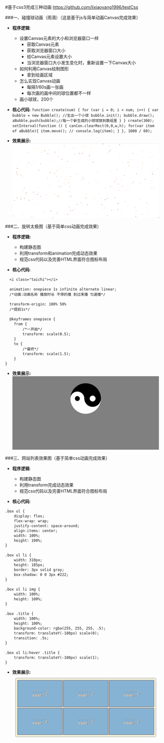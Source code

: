 #基于css3完成三种动画
<https://github.com/lixiaoyang1996/testCss>

###一、碰撞球动画（雨滴）（这是基于js与简单动画Canvas完成效果）
 + **程序逻辑**:
    + 设置Canvas元素的大小和浏览器窗口一样
        - 获取Canvas元素
        - 获取浏览器窗口大小
        - 给Canvas元素设置大小
        - 当浏览器窗口大小发生变化时，重新设置一下Canvas大小
    + 如何利用Canvas绘制图形
        - 拿到绘画区域
    + 怎么实现Canvas动画
        - 每隔1/60s画一张画
        - 每次画的画中间的球位置都不一样
    + 画小球球，200个

+ **核心代码**:
        ```
        function create(num) {
            for (var i = 0; i < num; i++) {
                var bubble = new Bubble(); //生出一个小球
                bubble.init();
                bubble.draw();
                aBubble.push(bubble);//每一个新生成的小球球放到数组里
            }
        }
        create(300);
        setInterval(function () {
            canCon.clearRect(0,0,w,h);
            for(var item of aBubble){
                item.move();
                // console.log(item);
            }
        }, 1000 / 60);
        ```
        
+ **效果展示:**
![Aaron Swartz](https://raw.githubusercontent.com/lixiaoyang1996/testCss/master/img/test.png)



###二、旋转太极图（基于简单css动画完成效果）
+ **程序逻辑:**
    - 构建静态图
    - 利用transform和animation完成动态效果
    - 规范css代码以及完善HTML界面符合图标布局

+ **核心代码**:
```
  <i class="taichi"></i>

  animation: onepiece 1s infinite alternate linear;
  /*动画:动画名称 播放时长 不停的播 到过来播 匀速播*/

  transform-origin: 100% 50%
  /*提前1s*/

  @keyframes onepiece {
    from {
        /*一开始*/
        transform: scale(0.5);
    }
    to {
        /*最终*/
        transform: scale(1.5);
    }
}
```
 + **效果展示:**
![Aaron Swartz](https://raw.githubusercontent.com/lixiaoyang1996/testCss/master/img/taiChi.png)

###三、网站列表效果图（基于简单css动画完成效果）
+ **程序逻辑**:
    - 构建静态图
    - 利用transform完成动态效果
    - 规范css代码以及完善HTML界面符合图标布局

+ **核心代码**:
```
.box ul {
    display: flex;
    flex-wrap: wrap;
    justify-content: space-around;
    align-items: center;
    width: 100%;
    height: 100%;
}

.box ul li {
    width: 310px;
    height: 185px;
    border: 3px solid gray;
    box-shadow: 0 0 3px #222;
}

.box ul li img {
    width: 100%;
    height: 100%;
}

.box .title {
    width: 100%;
    height: 100%;
    background-color: rgba(255, 255, 255, .5);
    transform: translateY(-180px) scale(0);
    transition: .5s;
}

.box ul li:hover .title {
    transform: translateY(-180px) scale(1);
}
```
+ **效果展示:**
![Aaron Swartz](https://raw.githubusercontent.com/lixiaoyang1996/testCss/master/img/index.png)




